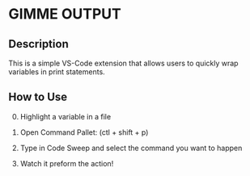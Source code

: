 # GIMME OUTPUT

## Description
This is a simple VS-Code extension that allows users to quickly wrap variables in print statements.

## How to Use 
0. Highlight a variable in a file 

1. Open Command Pallet: (ctl + shift + p)

2. Type in Code Sweep and select the command you want to happen


3. Watch it preform the action!